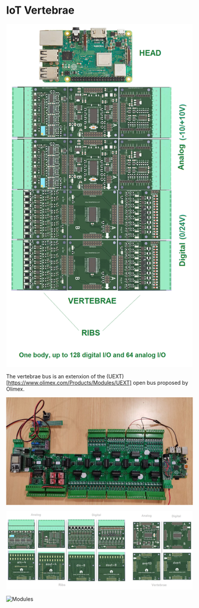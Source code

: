 # IoT Vertebrae 

![Aspect](img/iotvertebrae00.png)

The vertebrae bus is an extenxion of the (UEXT)[https://www.olimex.com/Products/Modules/UEXT] open bus proposed by Olimex.

![Aspect](img/iotvertebrae01.jpg)

![Modules](img/panel.png)

![Modules](img/iotv_v2.png)

